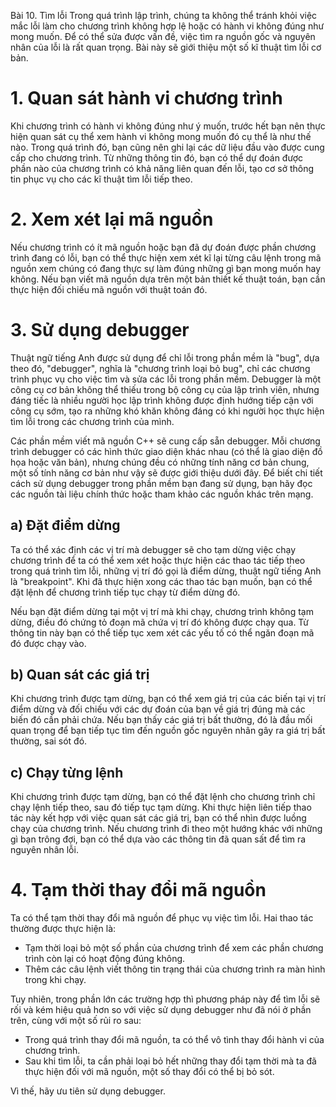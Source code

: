 Bài 10. Tìm lỗi
Trong quá trình lập trình, chúng ta không thể tránh khỏi việc mắc lỗi làm cho chương trình không hợp lệ hoặc có hành vi
không đúng như mong muốn. Để có thể sửa được vấn đề, việc tìm ra nguồn gốc và nguyên nhân của lỗi là rất quan trọng. Bài
này sẽ giới thiệu một số kĩ thuật tìm lỗi cơ bản.

# 1. Quan sát hành vi chương trình

Khi chương trình có hành vi không đúng như ý muốn, trước hết bạn nên thực hiện quan sát cụ thể xem hành vi không mong
muốn đó cụ thể là như thế nào. Trong quá trình đó, bạn cũng nên ghi lại các dữ liệu đầu vào được cung cấp cho chương
trình. Từ những thông tin đó, bạn có thể dự đoán được phần nào của chương trình có khả năng liên quan đến lỗi, tạo cơ sở
thông tin phục vụ cho các kĩ thuật tìm lỗi tiếp theo.

# 2. Xem xét lại mã nguồn

Nếu chương trình có ít mã nguồn hoặc bạn đã dự đoán được phần chương trình đang có lỗi, bạn có thể thực hiện xem xét kĩ
lại từng câu lệnh trong mã nguồn xem chúng có đang thực sự làm đúng những gì bạn mong muốn hay không. Nếu bạn viết mã
nguồn dựa trên một bản thiết kế thuật toán, bạn cần thực hiện đối chiếu mã nguồn với thuật toán đó.

# 3. Sử dụng debugger

Thuật ngữ tiếng Anh được sử dụng để chỉ lỗi trong phần mềm là "bug", dựa theo đó, "debugger", nghĩa là "chương trình
loại bỏ bug", chỉ các chương trình phục vụ cho việc tìm và sửa các lỗi trong phần mềm. Debugger là một công cụ cơ bản
không thể thiếu trong bộ công cụ của lập trình viên, nhưng đáng tiếc là nhiều người học lập trình không được định hướng
tiếp cận với công cụ sớm, tạo ra những khó khăn không đáng có khi người học thực hiện tìm lỗi trong các chương trình
của mình.

Các phần mềm viết mã nguồn C++ sẽ cung cấp sẵn debugger. Mỗi chương trình debugger có các hình thức giao diện khác nhau
(có thể là giao diện đồ họa hoặc văn bản), nhưng chúng đều có những tính năng cơ bản chung, một số tính năng cơ bản như
vậy sẽ được giới thiệu dưới đây. Để biết chi tiết cách sử dụng debugger trong phần mềm bạn đang sử dụng, bạn hãy đọc các
nguồn tài liệu chính thức hoặc tham khảo các nguồn khác trên mạng.

## a) Đặt điểm dừng

Ta có thể xác định các vị trí mà debugger sẽ cho tạm dừng việc chạy chương trình để ta có thể xem xét hoặc thực hiện các
thao tác tiếp theo trong quá trình tìm lỗi, những vị trí đó gọi là điểm dừng, thuật ngữ tiếng Anh là "breakpoint". Khi
đã thực hiện xong các thao tác bạn muốn, bạn có thể đặt lệnh để chương trình tiếp tục chạy từ điểm dừng đó.

Nếu bạn đặt điểm dừng tại một vị trí mà khi chạy, chương trình không tạm dừng, điều đó chứng tỏ đoạn mã chứa vị trí đó
không được chạy qua. Từ thông tin này bạn có thể tiếp tục xem xét các yếu tố có thể ngăn đoạn mã đó được chạy vào.

## b) Quan sát các giá trị

Khi chương trình được tạm dừng, bạn có thể xem giá trị của các biến tại vị trí điểm dừng và đối chiếu với các dự đoán
của bạn về giá trị đúng mà các biến đó cần phải chứa. Nếu bạn thấy các giá trị bất thường, đó là đầu mối quan trọng để
bạn tiếp tục tìm đến nguồn gốc nguyên nhân gây ra giá trị bất thường, sai sót đó.

## c) Chạy từng lệnh

Khi chương trình được tạm dừng, bạn có thể đặt lệnh cho chương trình chỉ chạy lệnh tiếp theo, sau đó tiếp tục tạm dừng.
Khi thực hiện liên tiếp thao tác này kết hợp với việc quan sát các giá trị, bạn có thể nhìn được luồng chạy của chương
trình. Nếu chương trình đi theo một hướng khác với những gì bạn trông đợi, bạn có thể dựa vào các thông tin đã quan sất
để tìm ra nguyên nhân lỗi.

# 4. Tạm thời thay đổi mã nguồn

Ta có thể tạm thời thay đổi mã nguồn để phục vụ việc tìm lỗi. Hai thao tác thường được thực hiện là:

- Tạm thời loại bỏ một số phần của chương trình để xem các phần chương trình còn lại có hoạt động đúng không.
- Thêm các câu lệnh viết thông tin trạng thái của chương trình ra màn hình trong khi chạy.

Tuy nhiên, trong phần lớn các trường hợp thì phương pháp này để tìm lỗi sẽ rối và kém hiệu quả hơn so với việc sử dụng
debugger như đã nói ở phần trên, cùng với một số rủi ro sau:

- Trong quá trình thay đổi mã nguồn, ta có thể vô tình thay đổi hành vi của chương trình.
- Sau khi tìm lỗi, ta cần phải loại bỏ hết những thay đổi tạm thời mà ta đã thực hiện đối với mã nguồn, một số thay đổi
  có thể bị bỏ sót.

Vì thế, hãy ưu tiên sử dụng debugger.